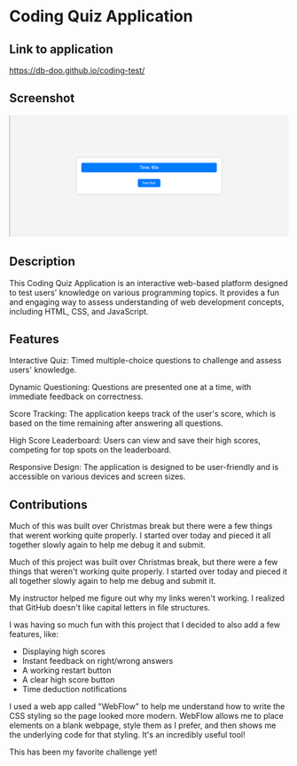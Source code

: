 <!-- Repository contains quality readme file with description, screenshot, and link to deployed application.-->

# Coding Quiz Application


## Link to application
https://db-doo.github.io/coding-test/

## Screenshot
<img src="./assets/screenshot.png"/>

## Description

This Coding Quiz Application is an interactive web-based platform designed to test users' knowledge on various programming topics. It provides a fun and engaging way to assess understanding of web development concepts, including HTML, CSS, and JavaScript.

## Features

Interactive Quiz: Timed multiple-choice questions to challenge and assess users' knowledge.

Dynamic Questioning: Questions are presented one at a time, with immediate feedback on correctness.

Score Tracking: The application keeps track of the user's score, which is based on the time remaining after answering all questions.

High Score Leaderboard: Users can view and save their high scores, competing for top spots on the leaderboard.

Responsive Design: The application is designed to be user-friendly and is accessible on various devices and screen sizes.

## Contributions

Much of this was built over Christmas break but there were a few things that werent working quite properly. I started over today and pieced it all together slowly again to help me debug it and submit. 

Much of this project was built over Christmas break, but there were a few things that weren't working quite properly. I started over today and pieced it all together slowly again to help me debug and submit it.

My instructor helped me figure out why my links weren't working. I realized that GitHub doesn't like capital letters in file structures.

I was having so much fun with this project that I decided to also add a few features, like:

* Displaying high scores
* Instant feedback on right/wrong answers
* A working restart button
* A clear high score button
* Time deduction notifications

I used a web app called "WebFlow" to help me understand how to write the CSS styling so the page looked more modern. WebFlow allows me to place elements on a blank webpage, style them as I prefer, and then shows me the underlying code for that styling. It's an incredibly useful tool!

This has been my favorite challenge yet!
